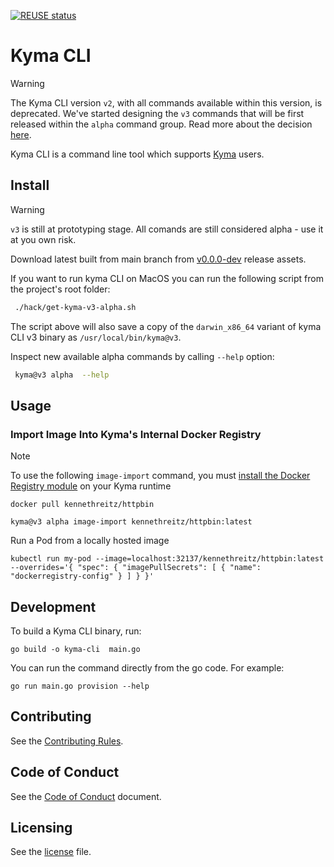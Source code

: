 <!-- markdown-link-check-disable-next-line -->
[![REUSE status](https://api.reuse.software/badge/github.com/kyma-project/cli)](https://api.reuse.software/info/github.com/kyma-project/cli)

# Kyma CLI

> [!WARNING]
> The Kyma CLI version `v2`, with all commands available within this version, is deprecated. We've started designing the `v3` commands that will be first released within the `alpha` command group.
> Read more about the decision [here](https://github.com/kyma-project/community/issues/872).

Kyma CLI is a command line tool which supports [Kyma](https://github.com/kyma-project/kyma) users.

## Install 

> [!WARNING]
> `v3` is still at prototyping stage. All comands are still considered alpha - use it at you own risk.

Download latest built from main branch from [v0.0.0-dev](https://github.com/kyma-project/cli/releases/tag/v0.0.0-dev) release assets.

If you want to run kyma CLI on MacOS you can run the following script from the project's root folder:
```sh
 ./hack/get-kyma-v3-alpha.sh
```

The script above will also save a copy of the `darwin_x86_64` variant of kyma CLI v3 binary as `/usr/local/bin/kyma@v3`.

Inspect new available alpha commands by calling `--help` option: 
```sh
 kyma@v3 alpha  --help
```


## Usage

### Import Image Into Kyma's Internal Docker Registry

> [!NOTE]
> To use the following `image-import` command, you must [install the Docker Registry module](https://github.com/kyma-project/docker-registry?tab=readme-ov-file#install) on your Kyma runtime

```
docker pull kennethreitz/httpbin

kyma@v3 alpha image-import kennethreitz/httpbin:latest
```
Run a Pod from a locally hosted image
```
kubectl run my-pod --image=localhost:32137/kennethreitz/httpbin:latest --overrides='{ "spec": { "imagePullSecrets": [ { "name": "dockerregistry-config" } ] } }'

```
## Development

To build a Kyma CLI binary, run:
```
go build -o kyma-cli  main.go
```

You can run the command directly from the go code. For example:
```
go run main.go provision --help
```
## Contributing
<!--- mandatory section - do not change this! --->

See the [Contributing Rules](CONTRIBUTING.md).

## Code of Conduct
<!--- mandatory section - do not change this! --->

See the [Code of Conduct](CODE_OF_CONDUCT.md) document.

## Licensing
<!--- mandatory section - do not change this! --->

See the [license](LICENSE) file.
